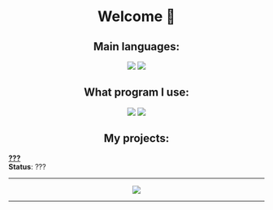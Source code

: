 <h1 align="center">Welcome 👀</h1>
<p align="center"> 
</p>

<h2 align="center"> Main languages: </h2>
<p align="center"> 
<img src="https://img.shields.io/badge/Java-ED8B00?style=for-the-badge&logo=java&logoColor=white" />
<img src="https://img.shields.io/badge/JavaScript-F7DF1E?style=for-the-badge&logo=javascript&logoColor=black" />
</p>

<h2 align="center"> What program I use: </h2>
<p align="center"> 
<img src="https://img.shields.io/badge/IntelliJ-black?style=for-the-badge&logo=intellij-idea&logoColor=blue" />
<img src="https://img.shields.io/badge/VSCode-008B8B?style=for-the-badge&logo=visual-studio-code&logoColor=blue" />
</p>

<h2 align="center"> My projects: </h2>

[**???**](https://github.com/Infamess/???)
<br>**Status**: ???

<hr>
<p align="center"><img src="https://github-readme-stats.vercel.app/api?username=Infamess&theme=gradient&show_icons=true&custom_title=Stats of Infamess&count_private=true" /></p>
<hr>
